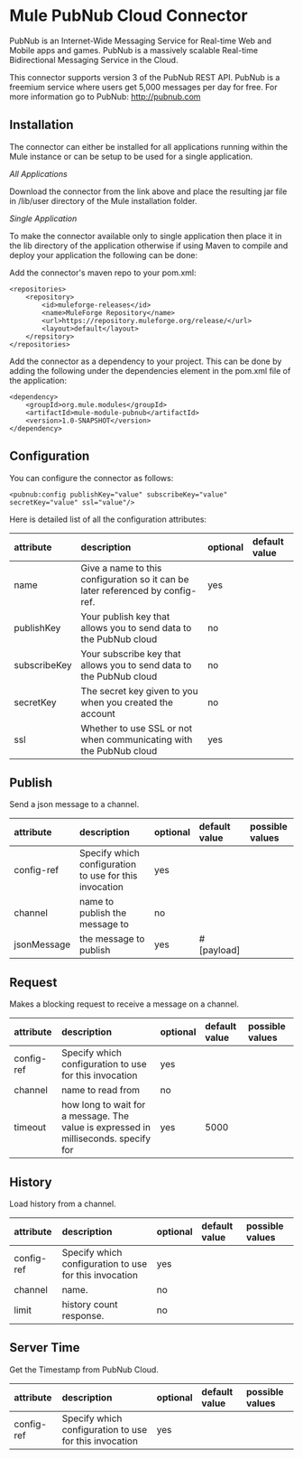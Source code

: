 Mule PubNub Cloud Connector
===========================

PubNub is an Internet-Wide Messaging Service for Real-time Web and Mobile apps and games. PubNub is a massively scalable Real-time Bidirectional Messaging Service in the Cloud.

This connector supports version 3 of the PubNub REST API. PubNub is a freemium service where users get 5,000 messages per day for free.  For more information go to PubNub: http://pubnub.com

Installation
------------

The connector can either be installed for all applications running within the Mule instance or can be setup to be used
for a single application.

*All Applications*

Download the connector from the link above and place the resulting jar file in
/lib/user directory of the Mule installation folder.

*Single Application*

To make the connector available only to single application then place it in the
lib directory of the application otherwise if using Maven to compile and deploy
your application the following can be done:

Add the connector's maven repo to your pom.xml:

    <repositories>
        <repository>
            <id>muleforge-releases</id>
            <name>MuleForge Repository</name>
            <url>https://repository.muleforge.org/release/</url>
            <layout>default</layout>
        </repsitory>
    </repositories>

Add the connector as a dependency to your project. This can be done by adding
the following under the dependencies element in the pom.xml file of the
application:

    <dependency>
        <groupId>org.mule.modules</groupId>
        <artifactId>mule-module-pubnub</artifactId>
        <version>1.0-SNAPSHOT</version>
    </dependency>

Configuration
-------------

You can configure the connector as follows:

    <pubnub:config publishKey="value" subscribeKey="value" secretKey="value" ssl="value"/>

Here is detailed list of all the configuration attributes:

| attribute | description | optional | default value |
|:-----------|:-----------|:---------|:--------------|
|name|Give a name to this configuration so it can be later referenced by config-ref.|yes||
|publishKey|Your publish key that allows you to send data to the PubNub cloud|no|
|subscribeKey|Your subscribe key that allows you to send data to the PubNub cloud|no|
|secretKey|The secret key given to you when you created the account|no|
|ssl|Whether to use SSL or not when communicating with the PubNub cloud|yes|
















Publish
-------

Send a json message to a channel.

| attribute | description | optional | default value | possible values |
|:-----------|:-----------|:---------|:--------------|:----------------|
|config-ref|Specify which configuration to use for this invocation|yes||
|channel|     name to publish the message to|no||
|jsonMessage| the message to publish|yes|#[payload]|


Request
-------

Makes a blocking request to receive a message on a channel.

| attribute | description | optional | default value | possible values |
|:-----------|:-----------|:---------|:--------------|:----------------|
|config-ref|Specify which configuration to use for this invocation|yes||
|channel| name to read from|no||
|timeout| how long to wait for a message. The value is expressed in milliseconds. specify for|yes|5000|

History
-------

Load history from a channel.

| attribute | description | optional | default value | possible values |
|:-----------|:-----------|:---------|:--------------|:----------------|
|config-ref|Specify which configuration to use for this invocation|yes||
|channel| name.|no||
|limit|   history count response.|no||

Server Time
-----------

Get the Timestamp from PubNub Cloud.

| attribute | description | optional | default value | possible values |
|:-----------|:-----------|:---------|:--------------|:----------------|
|config-ref|Specify which configuration to use for this invocation|yes||














